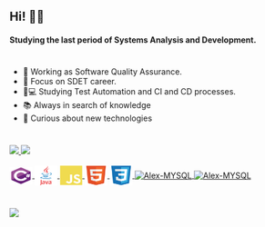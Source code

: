 ## Hi! 🐱‍💻

#### Studying the last period of Systems Analysis and Development.

#

- 💼 Working as Software Quality Assurance.
- 🤖 Focus on SDET career.
- 👨💻 Studying Test Automation and CI and CD processes.
- 📚 Always in search of knowledge
- 👾 Curious about new technologies 

#
 <div>
  <a href="https://github.com/AlexAlexandreAlves">
  <img height="180em" src="https://github-readme-stats.vercel.app/api?username=AlexAlexandreAlves&show_icons=true&theme=tokyonight&include_all_commits=true&count_private=true"/>
  <img height="180em" src="https://github-readme-stats.vercel.app/api/top-langs/?username=AlexAlexandreAlves&layout=compact&langs_count=7&theme=tokyonight"/>
</div>
         
          
 <div style="display: inline_block"><br>
   
  <img align="center" alt="Alex-Csharp" height="30" width="40" src="https://raw.githubusercontent.com/devicons/devicon/master/icons/csharp/csharp-original.svg">            
  <img align="center" alt="Alex-Java" height="35" width="40" src="https://github.com/devicons/devicon/blob/master/icons/java/java-original-wordmark.svg">      
  <img align="center" alt="Alex-Js" height="35" width="40" src="https://raw.githubusercontent.com/devicons/devicon/master/icons/javascript/javascript-plain.svg">
  <img align="center" alt="Alex-HTML" height="35" width="40" src="https://raw.githubusercontent.com/devicons/devicon/master/icons/html5/html5-original.svg">
  <img align="center" alt="Alex-CSS" height="35" width="40" src="https://raw.githubusercontent.com/devicons/devicon/master/icons/css3/css3-original.svg">    
  <img align="center" alt="Alex-MYSQL"heigt="35" width="40" src="https://cdn.jsdelivr.net/gh/devicons/devicon/icons/mysql/mysql-plain-wordmark.svg" />
   <img align="center" alt="Alex-MYSQL"heigt="35" width="40" src="https://github.com/cypress-io/cypress-icons/blob/master/src/cypress.iconset/icon_128x128@2x.png?raw=true"/>

</div>

 #
<div>
 <a href="https://www.linkedin.com/in/alex-alexandre-alves-7b7a75185/" target="_blank"><img src="https://img.shields.io/badge/-LinkedIn-%230077B5?style=for-the-badge&logo=linkedin&logoColor=white" target="_blank"></a> 
</div>
           


          
